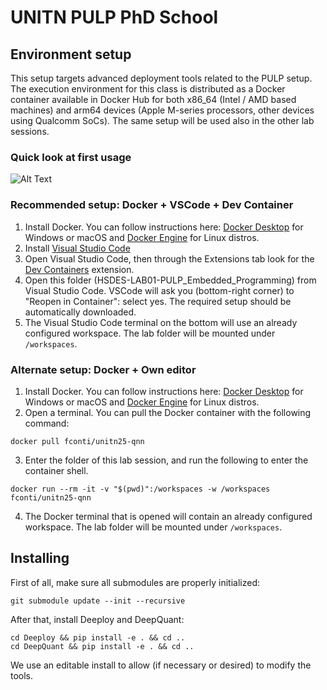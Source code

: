 # UNITN PULP PhD School

## Environment setup
This setup targets advanced deployment tools related to the PULP setup.
The execution environment for this class is distributed as a Docker container available in Docker Hub for both x86_64 (Intel / AMD based machines) and arm64 devices (Apple M-series processors, other devices using Qualcomm SoCs).
The same setup will be used also in the other lab sessions.

### Quick look at first usage
![Alt Text](https://raw.githubusercontent.com/EEESlab/hsdes-2025/refs/heads/main/screencast/setup_screencast.gif)

### Recommended setup: Docker + VSCode + Dev Container
1. Install Docker. You can follow instructions here: [Docker Desktop](https://www.docker.com/products/docker-desktop/) for Windows or macOS and [Docker Engine](https://docs.docker.com/engine/install/) for Linux distros.
2. Install [Visual Studio Code](https://code.visualstudio.com/)
3. Open Visual Studio Code, then through the Extensions tab look for the [Dev Containers](https://marketplace.visualstudio.com/items?itemName=ms-vscode-remote.remote-containers) extension.
4. Open this folder (HSDES-LAB01-PULP_Embedded_Programming) from Visual Studio Code. VSCode will ask you (bottom-right corner) to "Reopen in Container": select yes. The required setup should be automatically downloaded.
5. The Visual Studio Code terminal on the bottom will use an already configured workspace. The lab folder will be mounted under `/workspaces`.

### Alternate setup: Docker + Own editor
1. Install Docker. You can follow instructions here: [Docker Desktop](https://www.docker.com/products/docker-desktop/) for Windows or macOS and [Docker Engine](https://docs.docker.com/engine/install/) for Linux distros.
2. Open a terminal. You can pull the Docker container with the following command:
```
docker pull fconti/unitn25-qnn
```
3. Enter the folder of this lab session, and run the following to enter the container shell.
```
docker run --rm -it -v "$(pwd)":/workspaces -w /workspaces fconti/unitn25-qnn
```
4. The Docker terminal that is opened will contain an already configured workspace. The lab folder will be mounted under `/workspaces`.

## Installing 
First of all, make sure all submodules are properly initialized:
```
git submodule update --init --recursive
```
After that, install Deeploy and DeepQuant:
```
cd Deeploy && pip install -e . && cd ..
cd DeepQuant && pip install -e . && cd ..
```
We use an editable install to allow (if necessary or desired) to modify the tools.
